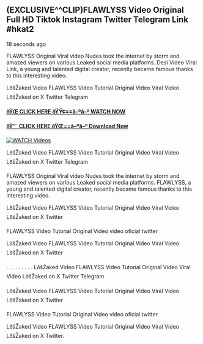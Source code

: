 ## (EXCLUSIVE^^CLIP)FLAWLYSS Video Original Full HD Tiktok Instagram Twitter Telegram Link #hkat2

18 seconds ago

FLAWLYSS Original Viral video Nudes took the internet by storm and amazed viewers on various Leaked social media platforms. Desi Video Viral Link, a young and talented digital creator, recently became famous thanks to this interesting video.

LðšŽaked Video FLAWLYSS Video Tutorial Original Video Viral Video LðšŽaked on X Twitter Telegram

**[ðŸŒ CLICK HERE ðŸŸ¢==â–ºâ–º WATCH NOW](https://clips-mediaa.blogspot.com/2025/02/video-viral-download.html)**

**[ðŸ”´ CLICK HERE ðŸŒ==â–ºâ–º Download Now](https://clips-mediaa.blogspot.com/2025/02/video-viral-download.html)**

[![WATCH Videos](https://i.imgur.com/dJHk4Zq.gif)](https://clips-mediaa.blogspot.com/2025/02/video-viral-download.html)

LðšŽaked Video FLAWLYSS Video Tutorial Original Video Viral Video LðšŽaked on X Twitter Telegram

FLAWLYSS Original Viral video Nudes took the internet by storm and amazed viewers on various Leaked social media platforms. FLAWLYSS, a young and talented digital creator, recently became famous thanks to this interesting video.

LðšŽaked Video FLAWLYSS Video Tutorial Original Video Viral Video LðšŽaked on X Twitter

FLAWLYSS Video Tutorial Original Video video oficial twitter

LðšŽaked Video FLAWLYSS Video Tutorial Original Video Viral Video LðšŽaked on X Twitter

. . . . . . . . . LðšŽaked Video FLAWLYSS Video Tutorial Original Video Viral Video LðšŽaked on X Twitter Telegram

LðšŽaked Video FLAWLYSS Video Tutorial Original Video Viral Video LðšŽaked on X Twitter

FLAWLYSS Video Tutorial Original Video video oficial twitter

LðšŽaked Video FLAWLYSS Video Tutorial Original Video Viral Video LðšŽaked on X Twitter.